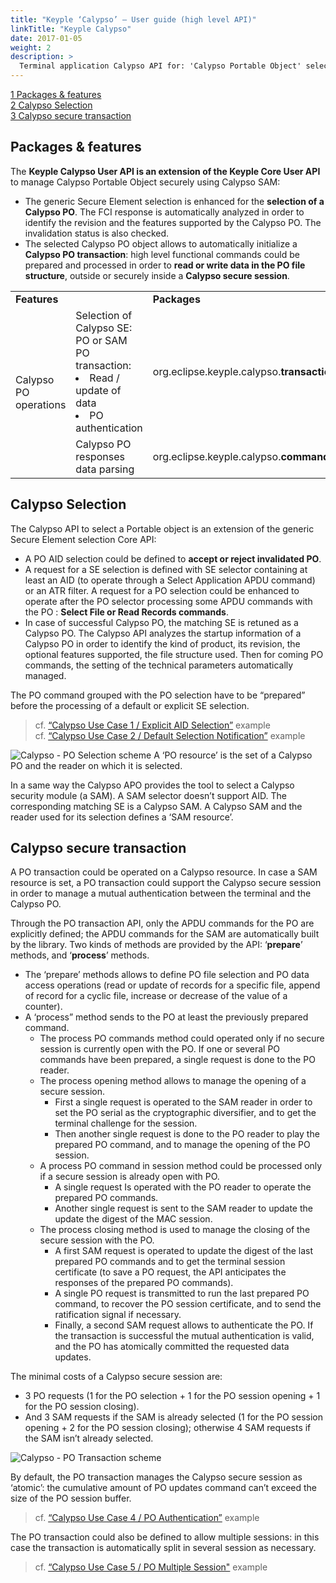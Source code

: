 ```yaml
---
title: "Keyple ‘Calypso’ – User guide (high level API)"
linkTitle: "Keyple Calypso"
date: 2017-01-05
weight: 2
description: >
  Terminal application Calypso API for: 'Calypso Portable Object' selection and transaction.
---
```


[1  Packages & features](#packages--features)<br>
[2  Calypso Selection](#calypso-selection)<br>
[3  Calypso secure transaction](#calypso-secure-transaction)<br>

## Packages & features

The **Keyple Calypso User API is an extension of the Keyple Core User API** to manage Calypso Portable Object securely using Calypso SAM:

 - The generic Secure Element selection is enhanced for the **selection of a Calypso PO**. The FCI response is automatically analyzed in order to identify the revision and the features supported by the Calypso PO. The invalidation status is also checked.
 - The selected Calypso PO object allows to automatically initialize a **Calypso PO transaction**: high level functional commands could be prepared and processed in order to **read or write data in the PO file structure**, outside or securely inside a **Calypso secure session**.

<table>
  <tr>
    <td colspan="2"><b>Features</b></td>
    <td><b>Packages</b></td>
  </tr>
  <tr>
    <td rowspan="2" width="15%">Calypso PO operations</td>
    <td width="50%">Selection of Calypso SE: PO or SAM
PO transaction:
 <li>Read / update of data</li>
 <li>PO authentication</li></td>
    <td width="35%">org.eclipse.keyple.calypso.<b>transaction<b></td>
  </tr>
  <tr>
    <td>Calypso PO responses data parsing</td>
    <td>org.eclipse.keyple.calypso.<b>command.po.parser<b></td>
  </tr>  
</table>


## Calypso Selection

The Calypso API to select a Portable object is an extension of the generic Secure Element selection Core API:

 - A PO AID selection could be defined to **accept or reject invalidated PO**.
 - A request for a SE selection is defined with SE selector containing at least an AID (to operate through a Select Application APDU command) or an ATR filter. A request for a PO selection could be enhanced to operate after the PO selector processing some APDU commands with the PO : **Select File or Read Records commands**.
 - In case of successful Calypso PO, the matching SE is retuned as a Calypso PO. The Calypso API analyzes the startup information of a Calypso PO in order to identify the kind of product, its revision, the optional features supported, the file structure used. Then for coming PO commands, the setting of the technical parameters automatically managed.

The PO command grouped with the PO selection have to be “prepared” before the processing of a default or explicit SE selection.

> cf. [“Calypso Use Case 1 / Explicit AID Selection”](https://github.com/eclipse/keyple-java/blob/develop/java/example/calypso/pc/UseCase1_ExplicitSelectionAid/src/main/java/org/eclipse/keyple/example/calypso/pc/usecase1/ExplicitSelectionAid_Pcsc.java) example<br>
> cf. [“Calypso Use Case 2 / Default Selection Notification”](https://github.com/eclipse/keyple-java/blob/develop/java/example/calypso/pc/UseCase2_DefaultSelectionNotification/src/main/java/org/eclipse/keyple/example/calypso/pc/usecase2/DefaultSelectionNotification_Pcsc.java) example

![Calypso - PO Selection scheme](../img/KeypleCalypso-1-Transaction-PO_Selection.png "Calypso - PO Selection")
A ‘PO resource’ is the set of a Calypso PO and the reader on which it is selected.

In a same way the Calypso APO provides the tool to select a Calypso security module (a SAM). A SAM selector doesn’t support AID. The corresponding matching SE is a Calypso SAM. A Calypso SAM and the reader used for its selection defines a ‘SAM resource’.

## Calypso secure transaction

A PO transaction could be operated on a Calypso resource. In case a SAM resource is set, a PO transaction could support the Calypso secure session in order to manage a mutual authentication between the terminal and the Calypso PO.

Through the PO transaction API, only the APDU commands for the PO are explicitly defined; the APDU commands for the SAM are automatically built by the library. Two kinds of methods are provided by the API: ‘**prepare**’ methods, and ‘**process**’ methods.

 - The ‘prepare’ methods allows to define PO file selection and PO data access operations (read or update of records for a specific file, append of record for a cyclic file, increase or decrease of the value of a counter).
 - A ‘process” method sends to the PO at least the previously prepared command.
   - The process PO commands method could operated only if no secure session is currently open with the PO. If one or several PO commands have been prepared, a single request is done to the PO reader.
   - The process opening method allows to manage the opening of a secure session.
     - First a single request is operated to the SAM reader in order to set the PO serial as the cryptographic diversifier, and to get the terminal challenge for the session.
     - Then another single request is done to the PO reader to play the prepared PO command, and to manage the opening of the PO session.
   - A process PO command in session method could be processed only if a secure session is already open with PO.
     - A single request Is operated with the PO reader to operate the prepared PO commands.
     - Another single request is sent to the SAM reader to update the update the digest of the MAC session.
   - The process closing method is used to manage the closing of the secure session with the PO.
     - A first SAM request is operated to update the digest of the last prepared PO commands and to get the terminal session certificate (to save a PO request, the API anticipates the responses of the prepared PO commands).
     - A single PO request is transmitted to run the last prepared PO command, to recover the PO session certificate, and to send the ratification signal if necessary.
     - Finally, a second SAM request allows to authenticate the PO. If the transaction is successful the mutual authentication is valid, and the PO has atomically committed the requested data updates.

The minimal costs of a Calypso secure session are:

 - 3 PO requests (1 for the PO selection + 1 for the PO session opening + 1 for the PO session closing).
 - And 3 SAM requests if the SAM is already selected (1 for the PO session opening + 2 for the PO session closing); otherwise 4 SAM requests if the SAM isn’t already selected.

![Calypso - PO Transaction scheme](../img/KeypleCalypso-2-Transaction-PO_Session.png "Calypso - PO Transaction")

By default, the PO transaction manages the Calypso secure session as ‘atomic’: the cumulative amount of PO updates command can’t exceed the size of the PO session buffer.
> cf. [“Calypso Use Case 4 / PO Authentication”](https://github.com/eclipse/keyple-java/blob/develop/java/example/calypso/pc/UseCase4_PoAuthentication/src/main/java/org/eclipse/keyple/example/calypso/pc/usecase4/PoAuthentication_Pcsc.java) example

The PO transaction could also be defined to allow multiple sessions: in this case the transaction is automatically split in several session as necessary.
> cf. [“Calypso Use Case 5 / PO Multiple Session"](https://github.com/eclipse/keyple-java/blob/develop/java/example/calypso/pc/UseCase5_MultipleSession/src/main/java/org/eclipse/keyple/example/calypso/pc/usecase5/MultipleSession_Pcsc.java) example
